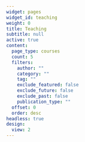 ```yaml
---
widget: pages
widget_id: teaching
weight: 0
title: Teaching
subtitle: null
active: true
content:
  page_type: courses
  count: 5
  filters:
    author: ""
    category: ""
    tag: ""
    exclude_featured: false
    exclude_future: false
    exclude_past: false
    publication_type: ""
  offset: 0
  order: desc
headless: true
design:
  view: 2
---
```

